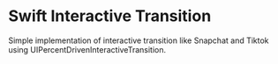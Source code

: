 # Swift Interactive Transition

Simple implementation of interactive transition like Snapchat and Tiktok using UIPercentDrivenInteractiveTransition.
